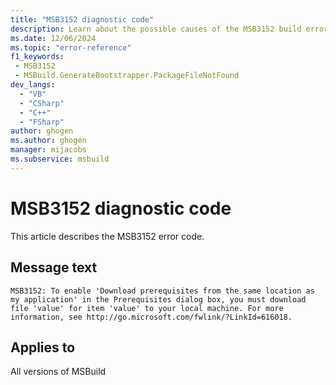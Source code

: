 ```yaml
---
title: "MSB3152 diagnostic code"
description: Learn about the possible causes of the MSB3152 build error, and get troubleshooting tips.
ms.date: 12/06/2024
ms.topic: "error-reference"
f1_keywords:
 - MSB3152
 - MSBuild.GenerateBootstrapper.PackageFileNotFound
dev_langs:
  - "VB"
  - "CSharp"
  - "C++"
  - "FSharp"
author: ghogen
ms.author: ghogen
manager: mijacobs
ms.subservice: msbuild
---
```


# MSB3152 diagnostic code

<!-- :::ErrorDefinitionDescription::: -->
<!-- :::editable-content name="introDescription"::: -->
This article describes the MSB3152 error code.
<!-- :::editable-content-end::: -->

## Message text

`MSB3152: To enable 'Download prerequisites from the same location as my application' in the Prerequisites dialog box, you must download file 'value' for item 'value' to your local machine. For more information, see http://go.microsoft.com/fwlink/?LinkId=616018.`

<!-- :::editable-content name="postOutputDescription"::: -->
<!--
{StrBegin="MSB3152: "}
-->
<!-- :::editable-content-end::: -->
<!-- :::ErrorDefinitionDescription-end::: -->

## Applies to

All versions of MSBuild
